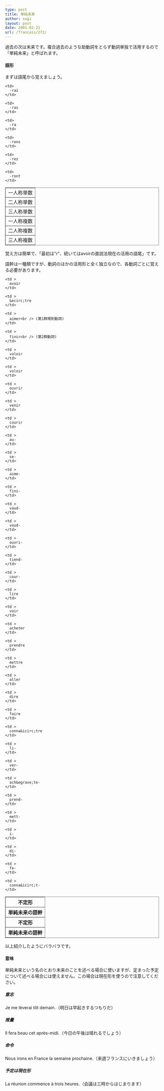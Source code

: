 ```yaml
---
type: post
title: 単純未来
author: sugi
layout: post
date: 2001-02-21
url: /francais/272/
---
```

過去の次は未来です。複合過去のような助動詞をとらず動詞単独で活用するので「単純未来」と呼ばれます。

#### 語形

まずは語尾から覚えましょう。

<table frame="box" rules="all">
  <tr>
    <td>
      一人称単数
    </td>
    
    <td>
      -rai
    </td>
  </tr>
  
  <tr>
    <td>
      二人称単数
    </td>
    
    <td>
      -ras
    </td>
  </tr>
  
  <tr>
    <td>
      三人称単数
    </td>
    
    <td>
      -ra
    </td>
  </tr>
  
  <tr>
    <td>
      一人称複数
    </td>
    
    <td>
      -rons
    </td>
  </tr>
  
  <tr>
    <td>
      二人称複数
    </td>
    
    <td>
      -rez
    </td>
  </tr>
  
  <tr>
    <td>
      三人称複数
    </td>
    
    <td>
      -ront
    </td>
  </tr>
</table>

覚え方は簡単で、「最初は"r"、続いてはavoirの直説法現在の活用の語尾」です。

語幹は一種類ですが、動詞のほかの活用形と全く独立なので、各動詞ごとに覚える必要があります。

<table frame="box" rules="all">
  <tr>
    <th >
      不定形
    </th>
    
    <td >
      avoir
    </td>
    
    <td >
      &ecirc;tre
    </td>
    
    <td >
      aimer<br /> (第1群規則動詞)
    </td>
    
    <td >
      finir<br /> (第2群動詞)
    </td>
    
    <td >
      valoir
    </td>
    
    <td >
      voloir
    </td>
    
    <td >
      ouvrir
    </td>
    
    <td >
      venir
    </td>
    
    <td >
      courir
    </td>
  </tr>
  
  <tr>
    <th >
      単純未来の語幹
    </th>
    
    <td >
      au-
    </td>
    
    <td >
      se-
    </td>
    
    <td >
      aime-
    </td>
    
    <td >
      fini-
    </td>
    
    <td >
      vaud-
    </td>
    
    <td >
      voud-
    </td>
    
    <td >
      ouvri-
    </td>
    
    <td >
      tiend-
    </td>
    
    <td >
      cour-
    </td>
  </tr>
  
  <tr>
    <th >
      不定形
    </th>
    
    <td >
      lire
    </td>
    
    <td >
      voir
    </td>
    
    <td >
      acheter
    </td>
    
    <td >
      prendre
    </td>
    
    <td >
      mettre
    </td>
    
    <td >
      aller
    </td>
    
    <td >
      dire
    </td>
    
    <td >
      faire
    </td>
    
    <td >
      conna&icirc;tre
    </td>
  </tr>
  
  <tr>
    <th >
      単純未来の語幹
    </th>
    
    <td >
      li-
    </td>
    
    <td >
      ver-
    </td>
    
    <td >
      ach&egrave;te-
    </td>
    
    <td >
      prend-
    </td>
    
    <td >
      mett-
    </td>
    
    <td >
      i-
    </td>
    
    <td >
      di-
    </td>
    
    <td >
      fe-
    </td>
    
    <td >
      conna&icirc;t-
    </td>
  </tr>
</table>

以上紹介したようにバラバラです。

#### 意味

単純未来という名のとおり未来のことを述べる場合に使いますが、定まった予定について述べる場合には使えません。この場合は現在形を使うので注意してください。

##### 意志

<div class="example">
  Je me l&egrave;verai t&ocirc;t demain.（明日は早起きするつもりだ）
</div>

##### 推量

<div class="example">
  Il fera beau cet apr&egrave;s-midi.（今日の午後は晴れるでしょう）
</div>

##### 命令

<div class="example">
  Nous irons en France la semaine prochaine.（来週フランスにいきましょう）
</div>

##### 予定は現在形

<div class="example">
  La r&eacute;union commence &agrave; trois heures.（会議は三時からはじまります）
</div>